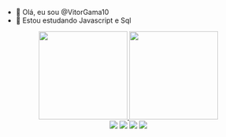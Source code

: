 - 👋 Olá, eu sou @VitorGama10
- 👀 Estou estudando Javascript e Sql

<div align="center">
  <a href="https://github.com/rafaballerini">
  <img height="180em" src="https://github-readme-stats.vercel.app/api?username=VitorGama&show_icons=true&theme=dracula&include_all_commits=true&count_private=true"/>
  <img height="180em" src="https://github-readme-stats.vercel.app/api/top-langs/?username=rafaballerini&layout=compact&langs_count=7&theme=dracula"/>
</div>



<div align="center">
<a href="https://contate.me/vitorgama1607"><img src="https://img.shields.io/badge/WhatsApp-25D366?style=for-the-badge&logo=whatsapp&logoColor=white"></a>
<a href="https://www.instagram.com/vitingm_/"><img src="https://img.shields.io/badge/Instagram-E4405F?style=for-the-badge&logo=instagram&logoColor=white"></a>
<a href="www.linkedin.com/in/vitorhugooliveiragama-536636230"><img src="https://img.shields.io/badge/LinkedIn-0077B5?style=for-the-badge&logo=linkedin&logoColor=white"></a>
<a href=""><img src="https://img.shields.io/badge/Facebook-1877F2?style=for-the-badge&logo=facebook&logoColor=white"></a>
  </div>
  
